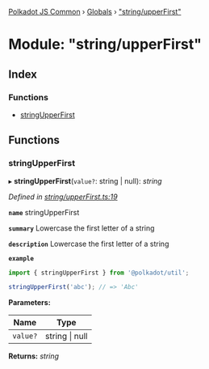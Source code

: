 [Polkadot JS Common](../README.md) › [Globals](../globals.md) › ["string/upperFirst"](_string_upperfirst_.md)

# Module: "string/upperFirst"

## Index

### Functions

* [stringUpperFirst](_string_upperfirst_.md#stringupperfirst)

## Functions

###  stringUpperFirst

▸ **stringUpperFirst**(`value?`: string | null): *string*

*Defined in [string/upperFirst.ts:19](https://github.com/polkadot-js/common/blob/f76a4a98/packages/util/src/string/upperFirst.ts#L19)*

**`name`** stringUpperFirst

**`summary`** Lowercase the first letter of a string

**`description`** 
Lowercase the first letter of a string

**`example`** 
<BR>

```javascript
import { stringUpperFirst } from '@polkadot/util';

stringUpperFirst('abc'); // => 'Abc'
```

**Parameters:**

Name | Type |
------ | ------ |
`value?` | string &#124; null |

**Returns:** *string*
